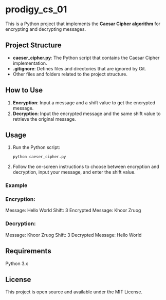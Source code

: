 # prodigy_cs_01

This is a Python project that implements the **Caesar Cipher algorithm** for encrypting and decrypting messages.

## Project Structure

- **caeser_cipher.py**: The Python script that contains the Caesar Cipher implementation.
- **.gitignore**: Defines files and directories that are ignored by Git.
- Other files and folders related to the project structure.

## How to Use

1. **Encryption**: Input a message and a shift value to get the encrypted message.
2. **Decryption**: Input the encrypted message and the same shift value to retrieve the original message.

## Usage

1. Run the Python script:
   ```bash
   python caeser_cipher.py
   
2. Follow the on-screen instructions to choose between encryption and decryption, input your message, and enter the shift value.

### Example
### Encryption:
   
   Message: Hello World
   Shift: 3
   Encrypted Message: Khoor Zruog
### Decryption:
    
   Message: Khoor Zruog
   Shift: 3
   Decrypted Message: Hello World
## Requirements
   Python 3.x

## License
This project is open source and available under the MIT License.
   


